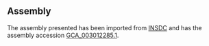 
Assembly
--------

The assembly presented has been imported from 
[INSDC](http://www.insdc.org) and has the assembly accession
[GCA\_003012285.1](http://www.ebi.ac.uk/ena/data/view/GCA_003012285.1).

